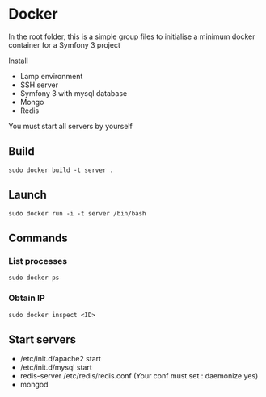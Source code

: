 # Docker 

In the root folder, this is a simple group files to initialise a minimum docker container for a Symfony 3 project

Install 

- Lamp environment
- SSH server
- Symfony 3 with mysql database
- Mongo
- Redis

You must start all servers by yourself

## Build

```sudo docker build -t server . ```

## Launch

```sudo docker run -i -t server /bin/bash ```

## Commands

### List processes
```sudo docker ps ```

### Obtain IP
```sudo docker inspect <ID> ```

## Start servers

- /etc/init.d/apache2 start
- /etc/init.d/mysql start
- redis-server /etc/redis/redis.conf (Your conf must set : daemonize yes)
- mongod


